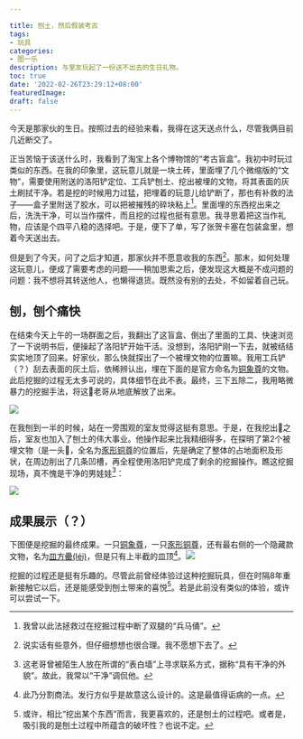 ```yaml
---

title: 刨土，然后假装考古
tags:
- 玩具
categories:
- 图一乐
description: 与室友玩起了一份送不出去的生日礼物。
toc: true
date: '2022-02-26T23:29:12+08:00'
featuredImage:
draft: false
---
```


今天是那家伙的生日。按照过去的经验来看，我得在这天送点什么，尽管我俩目前几近断交了。

正当苦恼于该送什么时，我看到了淘宝上各个博物馆的“考古盲盒”。我初中时玩过类似的东西。在我的印象里，这玩意儿就是一块土砖，里面埋了几个微缩版的“文物”，需要使用附送的洛阳铲定位、工兵铲刨土、挖出被埋的文物，将其表面的灰土刷拭干净。若是挖的时候用力过猛，把埋着的玩意儿给铲断了，那也有补救的法子——盒子里附送了胶水，可以把被摧残的碎块粘上[^1]。里面埋的东西挖出来之后，洗洗干净，可以当作摆件，而且挖的过程也挺有意思。我寻思着把这当作礼物，应该是个四平八稳的选择吧。于是，便下了单，写了张贺卡塞在包装盒里，想着今天送出去。

但是到了今天，问了之后才知道，那家伙并不愿意收我的东西[^2]。那末，如何处理这玩意儿，便成了需要考虑的问题——稍加思索之后，便发现这大概是不成问题的问题：我不想将其转送他人，也懒得退货。既然没有别的去处，不如留着自己玩。

## 刨，刨个痛快

在结束今天上午的一场群面之后，我翻出了这盲盒、倒出了里面的工具、快速浏览了一下说明书后，便操起了洛阳铲开始干活。没想到，洛阳铲刚一下去，就被结结实实地顶了回来。好家伙，那么快就探出了一个被埋文物的位置嘛。我用工兵铲（？）刮去表面的灰土后，依稀辨认出，埋在下面的是官方命名为[铜象尊](http://61.187.53.122/collection.aspx?id=1218&lang=zh-CN)的文物。此后挖掘的过程无太多可说的，具体细节在此不表。最终，三下五除二，我用略微暴力的挖掘手法，将这🐘老哥从地底解放了出来。

![](https://s2.loli.net/2022/10/09/74Azh2xtEgBGZjV.jpg)




在我刨到一半的时候，站在一旁围观的室友觉得这挺有意思。于是，在我挖出🐘之后，室友也加入了刨土的伟大事业。他操作起来比我精细得多，在探明了第2个被埋文物（是一头🐖，全名为[豕形铜尊](http://61.187.53.122/collection.aspx?id=1219&lang=zh-CN)的位置后，先是确定了整体的占地面积及形状，在周边削出了几条凹槽，再全程使用洛阳铲完成了剩余的挖掘操作。瞧这挖掘现场，真不愧是干净的男娃娃[^3]：

![](https://s2.loli.net/2022/10/09/igFCW2qh19mSNX3.jpg)

## 成果展示（？）

下图便是挖掘的最终成果。一只[铜象尊](http://61.187.53.122/collection.aspx?id=1218&lang=zh-CN)，一只[豕形铜尊](http://61.187.53.122/collection.aspx?id=1219&lang=zh-CN)，还有最右侧的一个隐藏款文物，名为[皿方罍(léi)](http://61.187.53.122/collection.aspx?id=1147&lang=zh-CN)，但是只有上半截的皿顶[^4]。![](https://s2.loli.net/2022/10/09/GoOPm3LuB8ZAwYW.jpg)

挖掘的过程还是挺有乐趣的。尽管此前曾经体验过这种挖掘玩具，但在时隔8年重新接触它以后，还是能感受到刨土带来的喜悦[^5]。若是此前没有类似的体验，或许可以尝试一下。

[^1]: 我曾以此法拯救过在挖掘过程中断了双腿的“兵马俑”。

[^2]: 说实话有些意外，但仔细想想也很合理。我不愿想下去了。

[^3]: 这老哥曾被陌生人放在所谓的“表白墙”上寻求联系方式，据称“具有干净的外貌”。故此，我常以“干净”调侃他。
[^4]:此乃分割商法。发行方似乎是故意这么设计的。这是最值得诟病的一点。
[^5]: 或许，相比“挖出某个东西”而言，我更喜欢的，还是刨土的过程吧。或者是，吸引我的是刨土过程中所蕴含的破坏性？也说不定。

